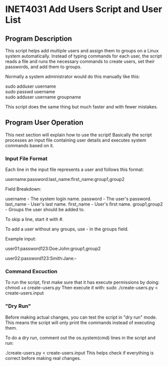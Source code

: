 # INET4031 Add Users Script and User List

## Program Description

This script helps add multiple users and assign them to groups on a Linux system automatically. Instead of typing commands for each user, the script reads a file and runs the necessary commands to create users, set their passwords, and add them to groups.

Normally a system administrator would do this manually like this:

sudo adduser username  
sudo passwd username  
sudo adduser username groupname

This script does the same thing but much faster and with fewer mistakes.

## Program User Operation

This next section will explain how to use the script! Basically the script processes an input file containing user details and executes system commands based on it.

### Input File Format
Each line in the input file represents a user and follows this format:

username:password:last_name:first_name:group1,group2

Field Breakdown:

username - The system login name.
password - The user's password.
last_name - User's last name.
first_name - User's first name.
group1,group2 - Groups the user should be added to.

To skip a line, start it with #.

To add a user without any groups, use - in the groups field.

Example input:

user01:password123:Doe:John:group1,group2

user02:password123:Smith:Jane:-

### Command Excuction

To run the script, first make sure that it has execute permissions by doing:
chmod +x create-users.py
Then execute it with: sudo ./create-users.py < create-users.input

### "Dry Run"
Before making actual changes, you can test the script in "dry run" mode.
This means the script will only print the commands instead of executing them.

To do a dry run, comment out the os.system(cmd) lines in the script and run:

./create-users.py < create-users.input
This helps check if everything is correct before making real changes.
